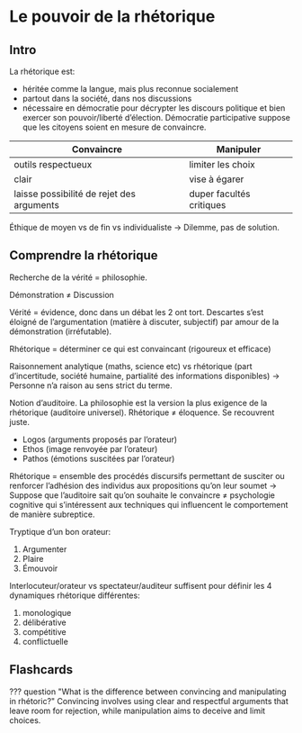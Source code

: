 # Le pouvoir de la rhétorique

## Intro

La rhétorique est:

- héritée comme la langue, mais plus reconnue socialement
- partout dans la société, dans nos discussions
- nécessaire en démocratie pour décrypter les discours politique et bien exercer son pouvoir/liberté d’élection. Démocratie participative suppose que les citoyens soient en mesure de convaincre.

| Convaincre                                | Manipuler                |
| ----------------------------------------- | ------------------------ |
| outils respectueux                        | limiter les choix        |
| clair                                     | vise à égarer            |
| laisse possibilité de rejet des arguments | duper facultés critiques |

Éthique de moyen vs de fin vs individualiste $\rightarrow$ Dilemme, pas de solution.

## Comprendre la rhétorique


Recherche de la vérité = philosophie.

Démonstration ≠ Discussion

Vérité = évidence, donc dans un débat les 2 ont tort. Descartes s’est éloigné de l’argumentation (matière à discuter, subjectif) par amour de la démonstration (irréfutable).

Rhétorique = déterminer ce qui est convaincant (rigoureux et efficace)

Raisonnement analytique (maths, science etc) vs rhétorique (part d’incertitude, société humaine, partialité des informations disponibles) $\rightarrow$ Personne n’a raison au sens strict du terme.

Notion d’auditoire. La philosophie est la version la plus exigence de la rhétorique (auditoire universel).
Rhétorique ≠ éloquence. Se recouvrent juste.

-   Logos (arguments proposés par l’orateur)
-   Ethos (image renvoyée par l’orateur)
-   Pathos (émotions suscitées par l’orateur)

Rhétorique = ensemble des procédés discursifs permettant de susciter ou renforcer l’adhésion des individus aux propositions qu’on leur soumet
$\rightarrow$ Suppose que l’auditoire sait qu’on souhaite le convaincre ≠ psychologie cognitive qui s’intéressent aux techniques qui influencent le comportement de manière subreptice.

Tryptique d’un bon orateur:

1. Argumenter
2. Plaire
3. Émouvoir

Interlocuteur/orateur vs spectateur/auditeur suffisent pour définir les 4 dynamiques rhétorique différentes:

1. monologique
2. délibérative
3. compétitive
4. conflictuelle

## Flashcards
??? question "What is the difference between convincing and manipulating in rhétoric?"
    Convincing involves using clear and respectful arguments that leave room for rejection, while manipulation aims to deceive and limit choices.
